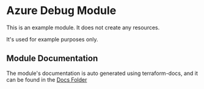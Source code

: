 # Azure Debug Module

This is an example module. It does not create any resources. 

It's used for example purposes only.

## Module Documentation

The module's documentation is auto generated using terraform-docs, and it can be found in the [Docs Folder](docs/README.md)
